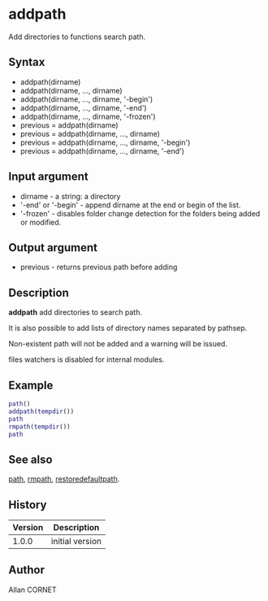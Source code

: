 # addpath

Add directories to functions search path.

## Syntax

- addpath(dirname)
- addpath(dirname, ..., dirname)
- addpath(dirname, ..., dirname, '-begin')
- addpath(dirname, ..., dirname, '-end')
- addpath(dirname, ..., dirname, '-frozen')
- previous = addpath(dirname)
- previous = addpath(dirname, ..., dirname)
- previous = addpath(dirname, ..., dirname, '-begin')
- previous = addpath(dirname, ..., dirname, '-end')

## Input argument

- dirname - a string: a directory
- '-end' or '-begin' - append dirname at the end or begin of the list.
- '-frozen' - disables folder change detection for the folders being added or modified.

## Output argument

- previous - returns previous path before adding

## Description

  <p><b>addpath</b> add directories to search path.</p>
  <p>It is also possible to add lists of directory names separated by pathsep.</p>
  <p>Non-existent path will not be added and a warning will be issued.</p>
  <p>files watchers is disabled for internal modules.</p>

## Example

```matlab
path()
addpath(tempdir())
path
rmpath(tempdir())
path
```

## See also

[path](path.md), [rmpath](rmpath.md), [restoredefaultpath](restoredefaultpath.md).

## History

| Version | Description     |
| ------- | --------------- |
| 1.0.0   | initial version |

## Author

Allan CORNET
